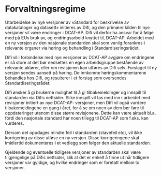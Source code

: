 # Forvaltningsregime

Utarbeidelse av nye versjoner av «Standard for beskrivelse av datakataloger og datasett» initieres av Difi, og den primære kilden til nye versjoner vil være endringer i DCAT-AP. Difi vil derfor ha ansvar for å følge med på EUs bruk av, og endringsarbeid knyttet til, DCAT-AP. Arbeidet med en ny versjon av den nasjonale standarden skal som vanlig forankres i relevante organer via høring og behandling i Standardiseringsrådet.

Difi vil i forbindelse med nye versjoner av DCAT-AP avgjøre om endringene er så store at det bør nedsettes en egen arbeidsgruppe bestående av relevante aktører, eller om revisjonen kan utføres av Difi selv. Forslaget til ny versjon sendes uansett på høring. De innkomne høringskommentarene behandles hos Difi, og resulterer i et forslag som oversendes Standardiseringsrådet.

Difi ønsker å gi brukerne mulighet til å gi tilbakemeldinger og innspill til standarden via Difis nettsider. Slike innspill vil tas med inn i arbeidet med revisjoner initiert av nye DCAT-AP- versjoner, men Difi vil også vurdere tilbakemeldingene en gang i året, for å se om noen av dem bør føre til oppdateringer utenom disse større revisjonene. Dette kan være aktuelt bl.a. fordi den nasjonale standard har noen tillegg til DCAT-AP som f.eks. kan vurderes.

Dersom det oppdages mindre feil i standarden (stavefeil etc), vil ikke korrigering av disse utløse en ny versjon. Disse korrigeringene skal imidlertid dokumenteres i et vedlegg som følger den aktuelle standarden.

Gjeldende og eventuelle tidligere versjoner av standarden skal være tilgjengelige på Difis nettsider, slik at det er enkelt å finne ut når tidligere versjoner var gyldige, og hvilke endringer som er foretatt mellom to versjoner.
